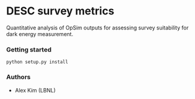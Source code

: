 DESC survey metrics
===================

Quantitative analysis of OpSim outputs for assessing survey 
suitability for dark energy measurement.

### Getting started

    python setup.py install

### Authors

* Alex Kim (LBNL)

